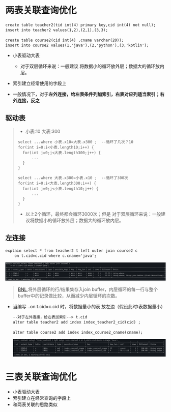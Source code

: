 # 两表关联查询优化

```
create table teacher2(tid int(4) primary key,cid int(4) not null);
insert into teacher2 values(1,2),(2,1),(3,3);

create table course2(cid int(4) ,cname varchar(20));
insert into course2 values(1,'java'),(2,'python'),(3,'kotlin');
```

- 小表驱动大表
  
  - 对于双层循环来说：一般建议 将数据小的循环放外层；数据大的循环放内层。

- 索引建立经常使用的字段上
- 一般情况下，对于**左外连接，给左表条件列加索引，右表对应列适当索引；右外连接，反之**

## 驱动表

> - 小表:10 大表:300
>
> ```
> select ...where 小表.x10=大表.x300 ;	--循环了几次？10
> for(int i=0;i<小表.length10;i++) {
> 	for(int j=0;j<大表.length300;j++) {
> 		...
> 	}
> }
> ```
>
> ```
> select ...where 大表.x300=小表.x10 ;	--循环了300次
> for(int i=0;i<大表.length300;i++) {
> 	for(int j=0;j<小表.length10;j++) {
> 		...
> 	}
> }
> ```
>
> - 以上2个循环，最终都会循环3000次；但是 对于双层循环来说：一般建议将数据小的循环放外层；数据大的循环放内层。



## 左连接

```
explain select * from teacher2 t left outer join course2 c
	on t.cid=c.cid where c.cname='java';
```

![image-20220517132021490](.pics/image-20220517132021490.png)

> [BNL](../DB.MYSQL/5.MySQL体系结构/1.MySQL体系结构/2.server层服务层SQL层/4.2.BKA特性.md),将外层循环的行/结果集存入join buffer，内层循环的每一行与整个buffer中的记录做比较，从而减少内层循环的次数。

- 当编写 ..on t.cid=c.cid 时，将数据量小的表 放左边（假设此时t表数据量小）

  ```
  --对于左外连接，给左表加索引--> t.cid
  alter table teacher2 add index index_teacher2_cid(cid) ;
  
  alter table course2 add index index_course2_cname(cname);
  ```

  ![image-20220517132333083](.pics/image-20220517132333083.png)



# 三表关联查询优化

- 小表驱动大表
- 索引建立在经常查询的字段上
- 和两表关联的思路类似